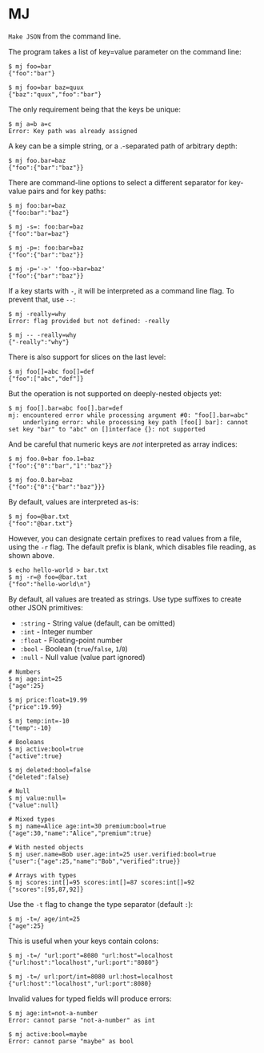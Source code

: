 # MJ

`Make JSON` from the command line.

The program takes a list of key=value parameter on the command line:

```shell
$ mj foo=bar
{"foo":"bar"}

$ mj foo=bar baz=quux
{"baz":"quux","foo":"bar"}
```

The only requirement being that the keys be unique:

```shell
$ mj a=b a=c
Error: Key path was already assigned
```

A key can be a simple string, or a .-separated path of arbitrary depth:

```shell
$ mj foo.bar=baz
{"foo":{"bar":"baz"}}
```

There are command-line options to select a different separator for key-value
pairs and for key paths:

```shell
$ mj foo:bar=baz
{"foo:bar":"baz"}

$ mj -s=: foo:bar=baz
{"foo":"bar=baz"}

$ mj -p=: foo:bar=baz
{"foo":{"bar":"baz"}}

$ mj -p='->' 'foo->bar=baz'
{"foo":{"bar":"baz"}}
```

If a key starts with `-`, it will be interpreted as a command line flag. To
prevent that, use `--`:

```shell
$ mj -really=why
Error: flag provided but not defined: -really

$ mj -- -really=why
{"-really":"why"}
```

There is also support for slices on the last level:

```shell
$ mj foo[]=abc foo[]=def
{"foo":["abc","def"]}
```

But the operation is not supported on deeply-nested objects yet:

```shell
$ mj foo[].bar=abc foo[].bar=def
mj: encountered error while processing argument #0: "foo[].bar=abc"
	underlying error: while processing key path [foo[] bar]: cannot set key "bar" to "abc" on []interface {}: not supported
```

And be careful that numeric keys are _not_ interpreted as array indices:

```shell
$ mj foo.0=bar foo.1=baz
{"foo":{"0":"bar","1":"baz"}}

$ mj foo.0.bar=baz
{"foo":{"0":{"bar":"baz"}}}
```

By default, values are interpreted as-is:

```shell
$ mj foo=@bar.txt
{"foo":"@bar.txt"}
```

However, you can designate certain prefixes to read values from a file,
using the `-r` flag. The default prefix is blank, which disables file reading,
as shown above.

```shell
$ echo hello-world > bar.txt
$ mj -r=@ foo=@bar.txt
{"foo":"hello-world\n"}
```

By default, all values are treated as strings. Use type suffixes to create other JSON primitives:

- `:string` - String value (default, can be omitted)
- `:int` - Integer number
- `:float` - Floating-point number
- `:bool` - Boolean (`true`/`false`, `1`/`0`)
- `:null` - Null value (value part ignored)

```shell
# Numbers
$ mj age:int=25
{"age":25}

$ mj price:float=19.99
{"price":19.99}

$ mj temp:int=-10
{"temp":-10}

# Booleans
$ mj active:bool=true
{"active":true}

$ mj deleted:bool=false
{"deleted":false}

# Null
$ mj value:null=
{"value":null}

# Mixed types
$ mj name=Alice age:int=30 premium:bool=true
{"age":30,"name":"Alice","premium":true}

# With nested objects
$ mj user.name=Bob user.age:int=25 user.verified:bool=true
{"user":{"age":25,"name":"Bob","verified":true}}

# Arrays with types
$ mj scores:int[]=95 scores:int[]=87 scores:int[]=92
{"scores":[95,87,92]}
```

Use the `-t` flag to change the type separator (default `:`):

```shell
$ mj -t=/ age/int=25
{"age":25}
```

This is useful when your keys contain colons:

```shell
$ mj -t=/ "url:port"=8080 "url:host"=localhost
{"url:host":"localhost","url:port":"8080"}

$ mj -t=/ url:port/int=8080 url:host=localhost
{"url:host":"localhost","url:port":8080}
```

Invalid values for typed fields will produce errors:

```shell
$ mj age:int=not-a-number
Error: cannot parse "not-a-number" as int

$ mj active:bool=maybe
Error: cannot parse "maybe" as bool
```

